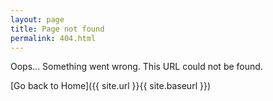 ```yaml
---
layout: page
title: Page not found
permalink: 404.html
---
```


Oops... Something went wrong. This URL could not be found.

[Go back to Home]({{ site.url }}{{ site.baseurl }})
